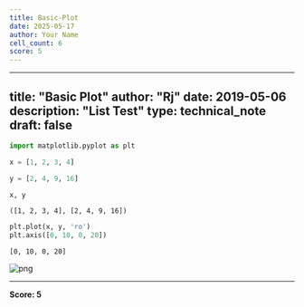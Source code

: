 ```yaml
---
title: Basic-Plot
date: 2025-05-17
author: Your Name
cell_count: 6
score: 5
---
```


---
title: "Basic Plot"
author: "Rj"
date: 2019-05-06
description: "List Test"
type: technical_note
draft: false
---

```python
import matplotlib.pyplot as plt
```


```python
x = [1, 2, 3, 4]
```


```python
y = [2, 4, 9, 16]
```


```python
x, y
```




    ([1, 2, 3, 4], [2, 4, 9, 16])




```python
plt.plot(x, y, 'ro')
plt.axis([0, 10, 0, 20])
```




    [0, 10, 0, 20]




    
![png](/mlnotes/images/basic-plot_5_1.png)
    



---
**Score: 5**